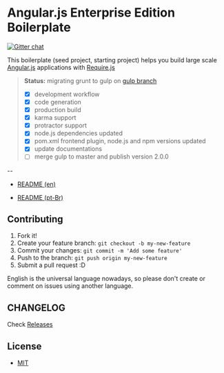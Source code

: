 # Angular.js Enterprise Edition Boilerplate

[![Gitter chat](https://badges.gitter.im/gitterHQ/gitter.png)](https://gitter.im/the-front)

This boilerplate (seed project, starting project) helps you build large scale [Angular.js](https://angularjs.org/) applications with [Require.js](http://requirejs.org/)

> **Status:** migrating grunt to gulp on [gulp branch](https://github.com/the-front/angularjs-ee-boilerplate/tree/gulp)
> - [x] development workflow
> - [x] code generation
> - [x] production build
> - [x] karma support
> - [x] protractor support
> - [x] node.js dependencies updated
> - [x] pom.xml frontend plugin, node.js and npm versions updated
> - [x] update documentations
> - [ ] merge gulp to master and publish version 2.0.0

--

* [README (en)](docs/en/README.md)

* [README (pt-Br)](docs/pt-Br/README.md)


## Contributing

1. Fork it!
2. Create your feature branch: `git checkout -b my-new-feature`
3. Commit your changes: `git commit -m 'Add some feature'`
4. Push to the branch: `git push origin my-new-feature`
5. Submit a pull request :D

English is the universal language nowadays, so please don't create or comment on issues using another language.


## CHANGELOG

Check [Releases](https://github.com/the-front/angularjs-ee-boilerplate/releases)


## License

- [MIT](LICENSE)
